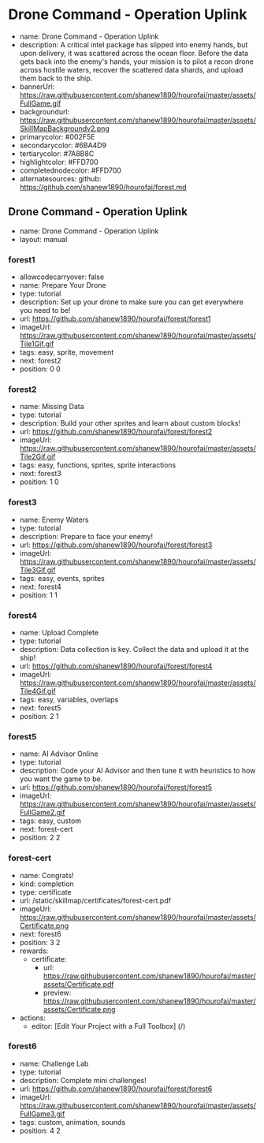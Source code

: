 # Drone Command - Operation Uplink
* name: Drone Command - Operation Uplink
* description: A critical intel package has slipped into enemy hands, but upon delivery, it was scattered across the ocean floor. Before the data gets back into the enemy's hands, your mission is to pilot a recon drone across hostile waters, recover the scattered data shards, and upload them back to the ship.
* bannerUrl: https://raw.githubusercontent.com/shanew1890/hourofai/master/assets/FullGame.gif
* backgroundurl: https://raw.githubusercontent.com/shanew1890/hourofai/master/assets/SkillMapBackgroundv2.png
* primarycolor: #002F5E
* secondarycolor: #6BA4D9
* tertiarycolor: #7A8B8C
* highlightcolor: #FFD700
* completednodecolor: #FFD700
* alternatesources: github: https://github.com/shanew1890/hourofai/forest.md

## Drone Command - Operation Uplink
* name: Drone Command - Operation Uplink
* layout: manual

### forest1
* allowcodecarryover: false
* name: Prepare Your Drone
* type: tutorial
* description: Set up your drone to make sure you can get everywhere you need to be!
* url: https://github.com/shanew1890/hourofai/forest/forest1
* imageUrl: https://raw.githubusercontent.com/shanew1890/hourofai/master/assets/Tile1Gif.gif
* tags: easy, sprite, movement
* next: forest2
* position: 0 0

### forest2
* name: Missing Data
* type: tutorial
* description: Build your other sprites and learn about custom blocks!
* url: https://github.com/shanew1890/hourofai/forest/forest2
* imageUrl: https://raw.githubusercontent.com/shanew1890/hourofai/master/assets/Tile2Gif.gif
* tags: easy, functions, sprites, sprite interactions
* next: forest3
* position: 1 0

### forest3
* name: Enemy Waters
* type: tutorial
* description: Prepare to face your enemy!
* url: https://github.com/shanew1890/hourofai/forest/forest3
* imageUrl: https://raw.githubusercontent.com/shanew1890/hourofai/master/assets/Tile3Gif.gif
* tags: easy, events, sprites
* next: forest4
* position: 1 1

### forest4
* name: Upload Complete
* type: tutorial
* description: Data collection is key. Collect the data and upload it at the ship!
* url: https://github.com/shanew1890/hourofai/forest/forest4
* imageUrl: https://raw.githubusercontent.com/shanew1890/hourofai/master/assets/Tile4Gif.gif
* tags: easy, variables, overlaps
* next: forest5
* position: 2 1

### forest5
* name: AI Advisor Online
* type: tutorial
* description: Code your AI Advisor and then tune it with heuristics to how you want the game to be.
* url: https://github.com/shanew1890/hourofai/forest/forest5
* imageUrl: https://raw.githubusercontent.com/shanew1890/hourofai/master/assets/FullGame2.gif
* tags: easy, custom
* next: forest-cert
* position: 2 2



### forest-cert
* name: Congrats!
* kind: completion
* type: certificate
* url: /static/skillmap/certificates/forest-cert.pdf
* imageUrl: https://raw.githubusercontent.com/shanew1890/hourofai/master/assets/Certificate.png
* next: forest6
* position: 3 2
* rewards:
    * certificate:
        * url: https://raw.githubusercontent.com/shanew1890/hourofai/master/assets/Certificate.pdf
        * preview: https://raw.githubusercontent.com/shanew1890/hourofai/master/assets/Certificate.png
* actions:
    * editor: [Edit Your Project with a Full Toolbox] (/)


### forest6
* name: Challenge Lab
* type: tutorial
* description: Complete mini challenges!
* url: https://github.com/shanew1890/hourofai/forest/forest6
* imageUrl: https://raw.githubusercontent.com/shanew1890/hourofai/master/assets/FullGame3.gif
* tags: custom, animation, sounds
* position: 4 2
